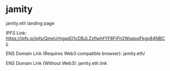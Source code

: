 # jamity

jamity.eth landing page

IPFS Link:    https://ipfs.io/ipfs/QmeUrhgqdG1cDBJLZzfiwhfYF8FjFh2WoppqFkgo84NBCc

ENS Domain Link (Requires Web3 compatible browser):    jamity.eth/

ENS Domain Link (Without Web3):    jamity.eth.link
